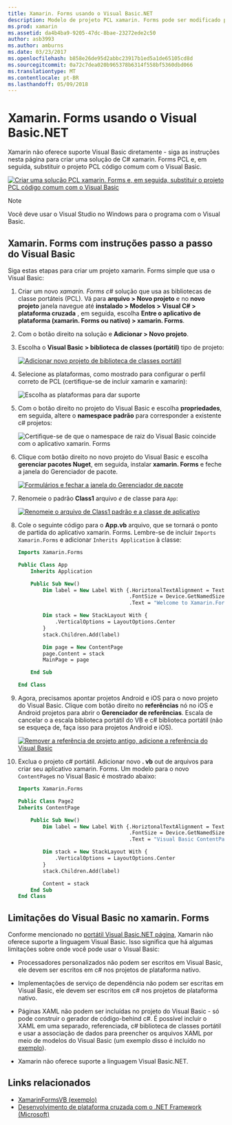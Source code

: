 ```yaml
---
title: Xamarin. Forms usando o Visual Basic.NET
description: Modelo de projeto PCL xamarin. Forms pode ser modificado para usar o Visual Basic para o assembly principal, permitindo a criação de aplicativos móveis de plataforma cruzada usando VB.NET efetivamente.
ms.prod: xamarin
ms.assetid: da4b4ba9-9205-47dc-8bae-23272ede2c50
author: asb3993
ms.author: amburns
ms.date: 03/23/2017
ms.openlocfilehash: b858e26de95d2abbc23917b1ed5a1de65105cd8d
ms.sourcegitcommit: 0a72c7dea020b965378b6314f558bf5360dbd066
ms.translationtype: MT
ms.contentlocale: pt-BR
ms.lasthandoff: 05/09/2018
---
```

# <a name="xamarinforms-using-visual-basicnet"></a>Xamarin. Forms usando o Visual Basic.NET

Xamarin não oferece suporte Visual Basic diretamente - siga as instruções nesta página para criar uma solução de C# xamarin. Forms PCL e, em seguida, substituir o projeto PCL código comum com o Visual Basic.

[![](xamarin-forms-images/hero-sml.png "Criar uma solução PCL xamarin. Forms e, em seguida, substituir o projeto PCL código comum com o Visual Basic")](xamarin-forms-images/hero.png#lightbox)

> [!NOTE]
> Você deve usar o Visual Studio no Windows para o programa com o Visual Basic.

## <a name="xamarinforms-with-visual-basic-walkthrough"></a>Xamarin. Forms com instruções passo a passo do Visual Basic

Siga estas etapas para criar um projeto xamarin. Forms simple que usa o Visual Basic:

1. Criar um novo *xamarin. Forms c#* solução que usa as bibliotecas de classe portáteis (PCL).
Vá para **arquivo > Novo projeto** e no **novo projeto** janela navegue até **instalado > Modelos > Visual C# > plataforma cruzada** , em seguida, escolha  **Entre o aplicativo de plataforma (xamarin. Forms ou nativo) > xamarin. Forms**.

2. Com o botão direito na solução e **Adicionar > Novo projeto**.

3. Escolha o **Visual Basic > biblioteca de classes (portátil)** tipo de projeto:

   [![](xamarin-forms-images/add-vb-2-sml.png "Adicionar novo projeto de biblioteca de classes portátil")](xamarin-forms-images/add-vb-2.png#lightbox)

4. Selecione as plataformas, como mostrado para configurar o perfil correto de PCL (certifique-se de incluir xamarin e xamarin):

   ![](xamarin-forms-images/add-vb-3-sml.png "Escolha as plataformas para dar suporte")

5. Com o botão direito no projeto do Visual Basic e escolha **propriedades**, em seguida, altere o **namespace padrão** para corresponder a existente c# projetos:

   ![](xamarin-forms-images/add-vb-4s-sml.png "Certifique-se de que o namespace de raiz do Visual Basic coincide com o aplicativo xamarin. Forms")

6. Clique com botão direito no novo projeto do Visual Basic e escolha **gerenciar pacotes Nuget**, em seguida, instalar **xamarin. Forms** e feche a janela do Gerenciador de pacote.

   [![](xamarin-forms-images/add-vb-4-sml.png "Formulários e fechar a janela do Gerenciador de pacote")](xamarin-forms-images/add-vb-4.png#lightbox)

7. Renomeie o padrão **Class1** arquivo *e* de classe para `App`:

   [![](xamarin-forms-images/add-vb-5-sml.png "Renomeie o arquivo de Class1 padrão e a classe de aplicativo")](xamarin-forms-images/add-vb-5.png#lightbox)

8. Cole o seguinte código para o **App.vb** arquivo, que se tornará o ponto de partida do aplicativo xamarin. Forms. Lembre-se de incluir `Imports Xamarin.Forms` e adicionar `Inherits Application` à classe:

    ```vb 
    Imports Xamarin.Forms

    Public Class App
        Inherits Application

        Public Sub New()
            Dim label = New Label With {.HoriztonalTextAlignment = TextAlignment.Center,
                                        .FontSize = Device.GetNamedSize(NamedSize.Medium, GetType(Label)),
                                        .Text = "Welcome to Xamarin.Forms with Visual Basic.NET"}

            Dim stack = New StackLayout With {
                .VerticalOptions = LayoutOptions.Center
            }
            stack.Children.Add(label)

            Dim page = New ContentPage
            page.Content = stack
            MainPage = page

        End Sub

    End Class
    ```

9. Agora, precisamos apontar projetos Android e iOS para o novo projeto do Visual Basic.
Clique com botão direito no **referências** nó no iOS e Android projetos para abrir o **Gerenciador de referências**. Escala de cancelar o a escala biblioteca portátil do VB e c# biblioteca portátil (não se esqueça de, faça isso para projetos Android e iOS).

   [![](xamarin-forms-images/add-vb-8-sml.png "Remover a referência de projeto antigo, adicione a referência do Visual Basic")](xamarin-forms-images/add-vb-8.png#lightbox)

10. Exclua o projeto c# portátil. Adicionar novo **. vb** out de arquivos para criar seu aplicativo xamarin. Forms. Um modelo para o novo `ContentPage`s no Visual Basic é mostrado abaixo:

    ```vb
    Imports Xamarin.Forms

    Public Class Page2
    Inherits ContentPage

        Public Sub New()
            Dim label = New Label With {.HoriztonalTextAlignment = TextAlignment.Center,
                                        .FontSize = Device.GetNamedSize(NamedSize.Medium, GetType(Label)),
                                        .Text = "Visual Basic ContentPage"}

            Dim stack = New StackLayout With {
                .VerticalOptions = LayoutOptions.Center
            }
            stack.Children.Add(label)

            Content = stack
        End Sub
    End Class
    ```

## <a name="limitations-of-visual-basic-in-xamarinforms"></a>Limitações do Visual Basic no xamarin. Forms

Conforme mencionado no [portátil Visual Basic.NET página](~/cross-platform/platform/visual-basic/index.md), Xamarin não oferece suporte a linguagem Visual Basic. Isso significa que há algumas limitações sobre onde você pode usar o Visual Basic:

 - Processadores personalizados não podem ser escritos em Visual Basic, ele devem ser escritos em c# nos projetos de plataforma nativo.

 - Implementações de serviço de dependência não podem ser escritas em Visual Basic, ele devem ser escritos em c# nos projetos de plataforma nativo.

 - Páginas XAML não podem ser incluídas no projeto do Visual Basic - só pode construir o gerador de código-behind c#. É possível incluir o XAML em uma separado, referenciada, c# biblioteca de classes portátil e usar a associação de dados para preencher os arquivos XAML por meio de modelos do Visual Basic (um exemplo disso é incluído no [exemplo](https://github.com/xamarin/mobile-samples/tree/master/VisualBasic/XamarinFormsVB/XamlPages)).

 - Xamarin não oferece suporte a linguagem Visual Basic.NET.

## <a name="related-links"></a>Links relacionados

- [XamarinFormsVB (exemplo)](https://github.com/xamarin/mobile-samples/tree/master/VisualBasic/XamarinFormsVB)
- [Desenvolvimento de plataforma cruzada com o .NET Framework (Microsoft)](http://msdn.microsoft.com/en-us/library/gg597391(v=vs.110).aspx)
